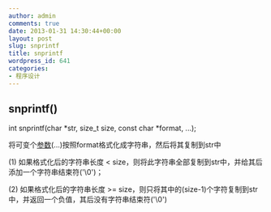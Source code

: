 ```yaml
---
author: admin
comments: true
date: 2013-01-31 14:30:44+00:00
layout: post
slug: snprintf
title: snprintf
wordpress_id: 641
categories:
- 程序设计
---
```


## snprintf()




int snprintf(char *str, size_t size, const char *format, ...);




将可变个[参数](http://baike.baidu.com/view/327406.htm)(...)按照format格式化成字符串，然后将其复制到str中




(1) 如果格式化后的字符串长度 < size，则将此字符串全部复制到str中，并给其后添加一个字符串结束符('\0')；




(2) 如果格式化后的字符串长度 >= size，则只将其中的(size-1)个字符复制到str中，并返回一个负值，其后没有字符串结束符('\0')
